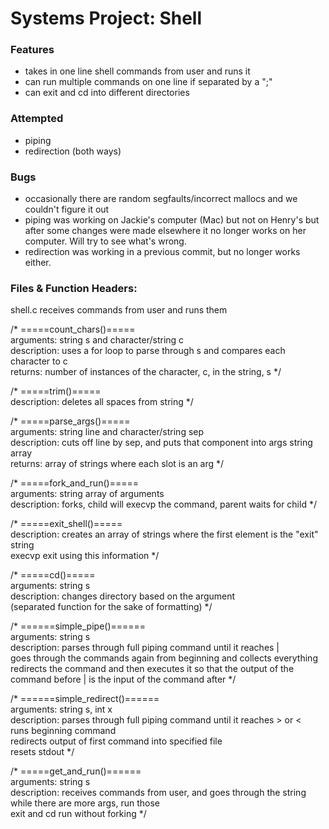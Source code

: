 # Systems Project: Shell

### Features
* takes in one line shell commands from user and runs it
* can run multiple commands on one line if separated by a ";"
* can exit and cd into different directories

### Attempted
* piping
* redirection (both ways)

### Bugs
* occasionally there are random segfaults/incorrect mallocs and we couldn't figure it out
* piping was working on Jackie's computer (Mac) but not on Henry's but after some changes were made elsewhere it no longer works on her computer. Will try to see what's wrong.
* redirection was working in a previous commit, but no longer works either.

### Files & Function Headers:
shell.c receives commands from user and runs them

/* =====count_chars()===== <br>
arguments: string s and character/string c <br>
description: uses a for loop to parse through s and compares each character to c <br>
returns: number of instances of the character, c, in the string, s
*/

/* =====trim()===== <br>
description: deletes all spaces from string
*/

/* =====parse_args()===== <br>
arguments: string line and character/string sep <br>
description: cuts off line by sep, and puts that component into args string array <br>
returns: array of strings where each slot is an arg
*/

/* =====fork_and_run()===== <br>
arguments: string array of arguments <br>
description: forks, child will execvp the command, parent waits for child
*/

/* =====exit_shell()===== <br>
   description: creates an array of strings where the first element is the "exit" string <br>
   execvp exit using this information
*/

/* =====cd()===== <br>
   arguments: string s <br>
   description: changes directory based on the argument <br>
   (separated function for the sake of formatting)
*/

/* ======simple_pipe()====== <br>
   arguments: string s <br>
   description: parses through full piping command until it reaches | <br>
				goes through the commands again from beginning and collects everything <br>
   				redirects the command and then executes it so that the output of the command before | is the input of the command after
*/

/* ======simple_redirect()====== <br>
   arguments: string s, int x <br>
   description: parses through full piping command until it reaches > or < <br>
				runs beginning command <br>
   				redirects output of first command into specified file <br>
				resets stdout
*/

/* =====get_and_run()====== <br>
arguments: string s <br>
description: receives commands from user, and goes through the string <br>
					   while there are more args, run those <br>
						 exit and cd run without forking
*/

